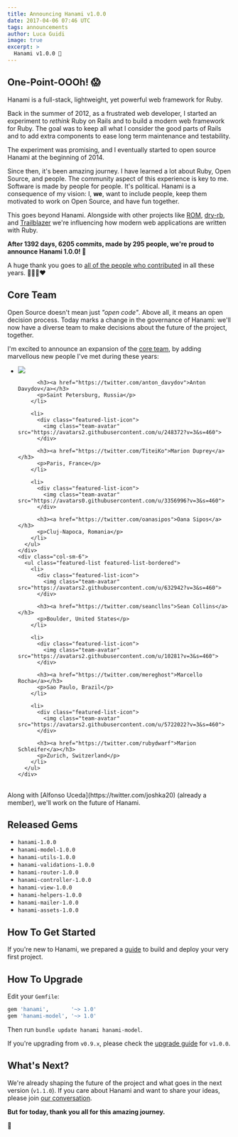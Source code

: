 ```yaml
---
title: Announcing Hanami v1.0.0
date: 2017-04-06 07:46 UTC
tags: announcements
author: Luca Guidi
image: true
excerpt: >
  Hanami v1.0.0 🎉
---
```


## One-Point-OOOh! 😱

Hanami is a full-stack, lightweight, yet powerful web framework for Ruby.

Back in the summer of 2012, as a frustrated web developer, I started an experiment to _rethink_ Ruby on Rails and to build a modern web framework for Ruby.
The goal was to keep all what I consider the good parts of Rails and to add extra components to ease long term maintenance and testability.

The experiment was promising, and I eventually started to open source Hanami at the beginning of 2014.

Since then, it's been amazing journey. I have learned a lot about Ruby, Open Source, and people.
The community aspect of this experience is key to me. Software is made by people for people.
It's political. Hanami is a consequence of my vision: I, **we**, want to include people, keep them motivated to work on Open Source, and have fun together.

This goes beyond Hanami. Alongside with other projects like [ROM](http://rom-rb.org/), [dry-rb](http://dry-rb.org/), and [Trailblazer](http://trailblazer.to/) we're influencing how modern web applications are written with Ruby.

**After 1392 days, 6205 commits, made by 295 people, we're proud to announce Hanami 1.0.0! 🌸**

A huge thank you goes to [all of the people who contributed](http://contributors.hanamirb.org/) in all these years. 💚💙💛❤️

## Core Team

Open Source doesn't mean just _"open code"_. Above all, it means an open decision process.
Today marks a change in the governance of Hanami: we'll now have a diverse team to make decisions about the future of the project, together.

I'm excited to announce an expansion of the [core team](/team), by adding marvellous new people I've met during these years:

<div class="container-fluid">
  <div class="row my-4">
    <div class="col-sm-6">
      <ul class="featured-list featured-list-bordered">
        <li>
          <div class="featured-list-icon">
            <img class="team-avatar" src="https://avatars2.githubusercontent.com/u/1147484?v=3&s=460">
          </div>

          <h3><a href="https://twitter.com/anton_davydov">Anton Davydov</a></h3>
          <p>Saint Petersburg, Russia</p>
        </li>

        <li>
          <div class="featured-list-icon">
            <img class="team-avatar" src="https://avatars2.githubusercontent.com/u/248372?v=3&s=460">
          </div>

          <h3><a href="https://twitter.com/TiteiKo">Marion Duprey</a></h3>
          <p>Paris, France</p>
        </li>

        <li>
          <div class="featured-list-icon">
            <img class="team-avatar" src="https://avatars0.githubusercontent.com/u/3356996?v=3&s=460">
          </div>

          <h3><a href="https://twitter.com/oanasipos">Oana Sipos</a></h3>
          <p>Cluj-Napoca, Romania</p>
        </li>
      </ul>
    </div>
    <div class="col-sm-6">
      <ul class="featured-list featured-list-bordered">
        <li>
          <div class="featured-list-icon">
            <img class="team-avatar" src="https://avatars2.githubusercontent.com/u/632942?v=3&s=460">
          </div>

          <h3><a href="https://twitter.com/seancllns">Sean Collins</a></h3>
          <p>Boulder, United States</p>
        </li>

        <li>
          <div class="featured-list-icon">
            <img class="team-avatar" src="https://avatars2.githubusercontent.com/u/10281?v=3&s=460">
          </div>

          <h3><a href="https://twitter.com/mereghost">Marcello Rocha</a></h3>
          <p>Sao Paulo, Brazil</p>
        </li>

        <li>
          <div class="featured-list-icon">
            <img class="team-avatar" src="https://avatars2.githubusercontent.com/u/5722022?v=3&s=460">
          </div>

          <h3><a href="https://twitter.com/rubydwarf">Marion Schleifer</a></h3>
          <p>Zurich, Switzerland</p>
        </li>
      </ul>
    </div>
  </div>
</div>
<br>
Along with [Alfonso Uceda](https://twitter.com/joshka20) (already a member), we'll work on the future of Hanami.

## Released Gems

  * `hanami-1.0.0`
  * `hanami-model-1.0.0`
  * `hanami-utils-1.0.0`
  * `hanami-validations-1.0.0`
  * `hanami-router-1.0.0`
  * `hanami-controller-1.0.0`
  * `hanami-view-1.0.0`
  * `hanami-helpers-1.0.0`
  * `hanami-mailer-1.0.0`
  * `hanami-assets-1.0.0`

## How To Get Started

If you're new to Hanami, we prepared a [guide](/guides/getting-started) to build and deploy your very first project.

## How To Upgrade

Edit your `Gemfile`:

```ruby
gem 'hanami',       '~> 1.0'
gem 'hanami-model', '~> 1.0'
```

Then run `bundle update hanami hanami-model`.

If you're upgrading from `v0.9.x`, please check the [upgrade guide](/guides/upgrade-notes/v100) for `v1.0.0`.

## What's Next?

We're already shaping the future of the project and what goes in the next version (`v1.1.0`).
If you care about Hanami and want to share your ideas, please join [our conversation](https://discourse.hanamirb.org/t/hanami-2-0-ideas/306).

**But for today, thank you all for this amazing journey.**

🌸
